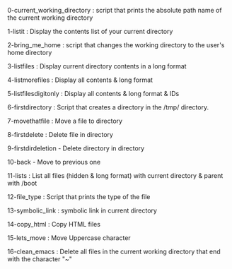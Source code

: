 0-current_working_directory : script that prints the absolute path name of the current working directory

1-listit : Display the contents list of your current directory

2-bring_me_home : script that changes the working directory to the user's home directory

3-listfiles : Display current directory contents in a long format

4-listmorefiles : Display all contents & long format

5-listfilesdigitonly : Display all contents & long format & IDs

6-firstdirectory : Script that creates a directory in the /tmp/ directory.

7-movethatfile : Move a file to directory

8-firstdelete : Delete file in directory

9-firstdirdeletion - Delete directory in directory

10-back - Move to previous one

11-lists : List all files (hidden & long format) with current directory & parent with /boot

12-file_type : Script that prints the type of the file

13-symbolic_link : symbolic link in current directory

14-copy_html : Copy HTML files

15-lets_move : Move Uppercase character

16-clean_emacs : Delete all files in the current working directory that end with the character "~"
